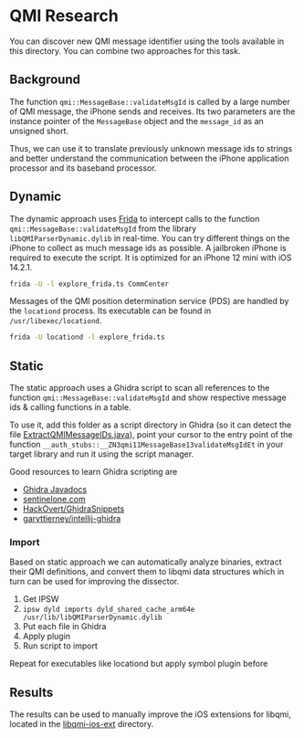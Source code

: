 # QMI Research

You can discover new QMI message identifier using the tools available in this directory.
You can combine two approaches for this task.

## Background

The function `qmi::MessageBase::validateMsgId` is called by a large number of QMI message, the iPhone sends and receives.
Its two parameters are the instance pointer of the `MessageBase` object and the `message_id` as an unsigned short.

Thus, we can use it to translate previously unknown message ids to strings and better understand the communication between the iPhone application processor and its baseband processor.

## Dynamic 
The dynamic approach uses [Frida](https://frida.re) to intercept calls to the function `qmi::MessageBase::validateMsgId` from the library `libQMIParserDynamic.dylib` in real-time.
You can try different things on the iPhone to collect as much message ids as possible.
A jailbroken iPhone is required to execute the script.
It is optimized for an iPhone 12 mini with iOS 14.2.1.

```bash
frida -U -l explore_frida.ts CommCenter
```

Messages of the QMI position determination service (PDS) are handled by the `locationd` process.
Its executable can be found in `/usr/libexec/locationd`.
```bash
frida -U locationd -l explore_frida.ts
```

## Static
The static approach uses a Ghidra script to scan all references to the function `qmi::MessageBase::validateMsgId` and show respective message ids & calling functions in a table.

To use it, add this folder as a script directory in Ghidra (so it can detect the file [ExtractQMIMessageIDs.java](./ExtractQMIMessageIDs.java)), point your cursor to the entry point of the function `__auth_stubs::__ZN3qmi11MessageBase13validateMsgIdEt` in your target library and run it using the script manager. 

Good resources to learn Ghidra scripting are 
- [Ghidra Javadocs](https://ghidra.re/ghidra_docs/api/ghidra/app/script/GhidraScript.html)
- [sentinelone.com](https://www.sentinelone.com/labs/a-guide-to-ghidra-scripting-development-for-malware-researchers/)
- [HackOvert/GhidraSnippets](https://github.com/HackOvert/GhidraSnippets)
- [garyttierney/intellij-ghidra](https://github.com/garyttierney/intellij-ghidra)

### Import

Based on static approach we can automatically analyze binaries, extract their QMI definitions, and convert them to libqmi data structures which in turn can be used for improving the dissector. 

1. Get IPSW 
2. `ipsw dyld imports dyld_shared_cache_arm64e /usr/lib/libQMIParserDynamic.dylib`
3. Put each file in Ghidra
4. Apply plugin
5. Run script to import

Repeat for executables like locationd but apply symbol plugin before

## Results

The results can be used to manually improve the iOS extensions for libqmi, located in the [libqmi-ios-ext](../../../libqmi-ios-ext) directory.

